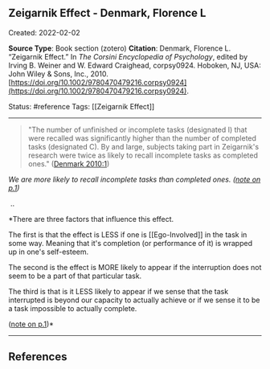## Zeigarnik Effect - Denmark, Florence L

Created: 2022-02-02

**Source Type**: Book section (zotero)
**Citation**: Denmark, Florence L. “Zeigarnik Effect.” In _The Corsini Encyclopedia of Psychology_, edited by Irving B. Weiner and W. Edward Craighead, corpsy0924. Hoboken, NJ, USA: John Wiley & Sons, Inc., 2010. [https://doi.org/10.1002/9780470479216.corpsy0924](https://doi.org/10.1002/9780470479216.corpsy0924).


Status: #reference 
Tags: [[Zeigarnik Effect]] 

*****

> "The number of unfinished or incomplete tasks (designated I) that were recalled was significantly higher than the number of completed tasks (designated C). By and large, subjects taking part in Zeigarnik's research were twice as likely to recall incomplete tasks as completed ones." ([Denmark 2010:1](zotero://open-pdf/library/items/378PFXUR?page=1))

*We are more likely to recall incomplete tasks than completed ones. ([note on p.1](zotero://open-pdf/library/items/378PFXUR?page=1))*

 ..

*There are three factors that influence this effect. 

The first is that the effect is LESS if one is [[Ego-Involved]] in the task in some way. Meaning that it's completion (or performance of it) is wrapped up in one's self-esteem.

The second is the effect is MORE likely to appear if the interruption does not seem to be a part of that particular task. 

The third is that is it LESS likely to appear if we sense that the task interrupted is beyond our capacity to actually achieve or if we sense it to be a task impossible to actually complete. 

([note on p.1](zotero://open-pdf/library/items/378PFXUR?page=1))*





*****

## References